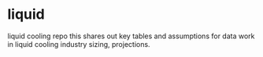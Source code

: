 # liquid
liquid cooling repo
this shares out key tables and assumptions for data work in liquid cooling industry sizing, projections.
